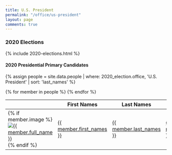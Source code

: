 ```yaml
---
title: U.S. President
permalink: "/office/us-president"
layout: page
comments: true
---
```


### 2020 Elections

{% include 2020-elections.html %}

#### 2020 Presidential Primary Candidates
{% assign people = site.data.people | where: 2020_election.office, 'U.S. President' | sort: 'last_names' %}
<table>
<thead>
  <th></th>
  <th>First Names</th>
  <th>Last Names</th>
  <th>Candidate for</th>
  <th>Party</th>
</thead>
<tbody>
{% for member in people  %}
  <tr>
    <td>
      {% if member.image %}
      <a href="{{ site.url }}/people/{{ member.id }}">
        <img class="table-image" src="{{ member.image }}" alt="{{ member.full_name }}">
      </a>
      {% endif %}
    </td>
    <td><a href="{{ site.url }}/people/{{ member.id }}">{{ member.first_names }}</a></td>
    <td><a href="{{ site.url }}/people/{{ member.id }}">{{ member.last_names }}</a></td>
    <td><a href="{{ site.url }}/office/{{ member.2020_election.office | downcase | replace: ' ','-' | replace: '.','' }}">{{ member.2020_election.office }}</a></td>
    <td><a href="{{ site.url }}/party/{{ member.2020_election.party | downcase | replace: ' ','-' | replace: '.','' }}">{{ member.2020_election.party }}</a></td>
  </tr>
{% endfor %}
</tbody>
</table>